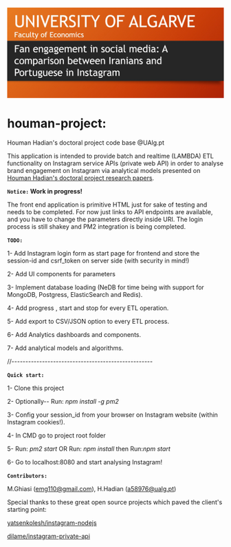 ![houmanhadian.github.io](./public/img/hhadianproject.png?raw=true "Houman Hadian's Doctoral Project")
# houman-project:
Houman Hadian's doctoral project code base
@UAlg.pt

This application is intended to provide batch and realtime (LAMBDA) ETL functionality on Instagram service APIs (private web API)
in order to analyse brand engagement on Instagram via analytical models presented on 
[Houman Hadian's doctoral project research papers](https://houmanhadian.github.io/). 

**`Notice:` Work in progress!**

The front end application is primitive HTML just for sake of testing and 
needs to be completed. For now just links to API endpoints are available,
and you have to change the parameters directly inside URI. The login process is still shakey and PM2 integration is being completed.

**`TODO:`**

1- Add Instagram login form as start page for frontend and store the session-id and csrf_token on server side (with security in mind!)

2- Add UI components for parameters

3- Implement database loading (NeDB for time being with support for MongoDB, Postgress, ElasticSearch and Redis).

4- Add progress , start and stop for every ETL operation.

5- Add export to CSV/JSON option to every ETL process.

6- Add Analytics dashboards and components.

7- Add analytical models and algorithms.


//---------------------------------------------------


**`Quick start:`** 

1- Clone this project

2- Optionally-- Run: _npm install -g pm2_

3- Config your session_id  from your browser on Instagram website (within Instagram cookies!).

4- In CMD go to project root folder

5- Run: _pm2 start_ OR Run: _npm install_ then Run:_npm start_

6- Go to localhost:8080 and start analysing Instagram!


**`Contributors:`**
 
 M.Ghiasi (emg110@gmail.com), H.Hadian (a58976@ualg.pt)

Special thanks to these great open source projects which paved the client's starting point:

[yatsenkolesh/instagram-nodejs](https://www.github.com/yatsenkolesh/instagram-nodejs)


[dilame/instagram-private-api](https://www.github.com/dilame/instagram-private-api)




